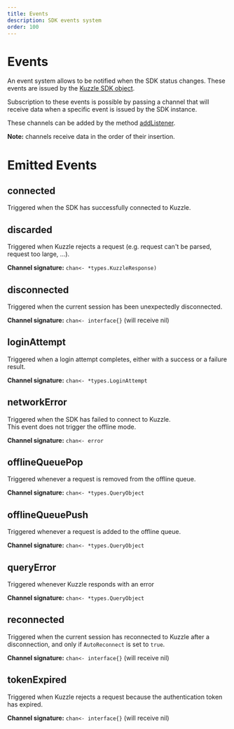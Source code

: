 ```yaml
---
title: Events
description: SDK events system
order: 100
---
```


# Events

An event system allows to be notified when the SDK status changes. These events are issued by the [Kuzzle SDK object](/sdk/go/1/kuzzle).

Subscription to these events is possible by passing a channel that will receive data when a specific event is issued by the SDK instance.

These channels can be added by the method [addListener](/sdk/go/1/core-structs/kuzzle/add-listener/).

**Note:** channels receive data in the order of their insertion.

# Emitted Events

## connected

Triggered when the SDK has successfully connected to Kuzzle.

## discarded

Triggered when Kuzzle rejects a request (e.g. request can't be parsed, request too large, ...).

**Channel signature:** `chan<- *types.KuzzleResponse)`

## disconnected

Triggered when the current session has been unexpectedly disconnected.

**Channel signature:** `chan<- interface{}` (will receive nil)

## loginAttempt

Triggered when a login attempt completes, either with a success or a failure result.

**Channel signature:** `chan<- *types.LoginAttempt`

## networkError

Triggered when the SDK has failed to connect to Kuzzle.  
This event does not trigger the offline mode.

**Channel signature:** `chan<- error`

## offlineQueuePop

Triggered whenever a request is removed from the offline queue.

**Channel signature:** `chan<- *types.QueryObject`

## offlineQueuePush

Triggered whenever a request is added to the offline queue.

**Channel signature:** `chan<- *types.QueryObject`

## queryError

Triggered whenever Kuzzle responds with an error

**Channel signature:** `chan<- *types.QueryObject`

## reconnected

Triggered when the current session has reconnected to Kuzzle after a disconnection, and only if `AutoReconnect` is set to `true`.

**Channel signature:** `chan<- interface{}` (will receive nil)

## tokenExpired

Triggered when Kuzzle rejects a request because the authentication token has expired.

**Channel signature:** `chan<- interface{}` (will receive nil)
